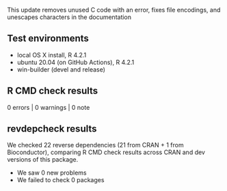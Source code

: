 This update removes unused C code with an error, fixes file encodings, and unescapes characters in the documentation

## Test environments

* local OS X install, R 4.2.1
* ubuntu 20.04 (on GitHub Actions), R 4.2.1
* win-builder (devel and release)

## R CMD check results

0 errors | 0 warnings | 0 note

## revdepcheck results

We checked 22 reverse dependencies (21 from CRAN + 1 from Bioconductor), comparing R CMD check results across CRAN and dev versions of this package.

 * We saw 0 new problems
 * We failed to check 0 packages

